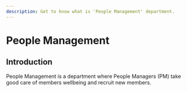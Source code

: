 ```yaml
---
description: Get to know what is 'People Management' department.
---
```


# People Management

## Introduction

People Management is a department where People Managers (PM) take good care of members wellbeing and recruit new members.
